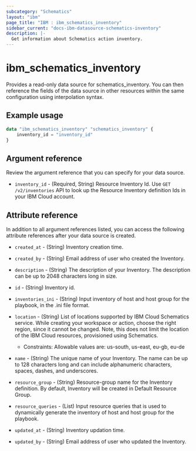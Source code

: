 ```yaml
---
subcategory: "Schematics"
layout: "ibm"
page_title: "IBM : ibm_schematics_inventory"
sidebar_current: "docs-ibm-datasource-schematics-inventory"
description: |-
  Get information about Schematics action inventory.
---
```


# ibm_schematics_inventory

Provides a read-only data source for schematics_inventory. You can then reference the fields of the data source in other resources within the same configuration using interpolation syntax.

## Example usage

```terraform
data "ibm_schematics_inventory" "schematics_inventory" {
	inventory_id = "inventory_id"
}
```

## Argument reference

Review the argument reference that you can specify for your data source.

* `inventory_id` - (Required, String) Resource Inventory Id.  Use `GET /v2/inventories` API to look up the Resource Inventory definition Ids  in your IBM Cloud account.

## Attribute reference

In addition to all argument references listed, you can access the following attribute references after your data source is created.

* `created_at` - (String) Inventory creation time.

* `created_by` - (String) Email address of user who created the Inventory.

* `description` - (String) The description of your Inventory.  The description can be up to 2048 characters long in size.

* `id` - (String) Inventory id.

* `inventories_ini` - (String) Input inventory of host and host group for the playbook,  in the .ini file format.

* `location` - (String) List of locations supported by IBM Cloud Schematics service.  While creating your workspace or action, choose the right region, since it cannot be changed.  Note, this does not limit the location of the IBM Cloud resources, provisioned using Schematics.
  * Constraints: Allowable values are: us-south, us-east, eu-gb, eu-de

* `name` - (String) The unique name of your Inventory.  The name can be up to 128 characters long and can include alphanumeric  characters, spaces, dashes, and underscores.

* `resource_group` - (String) Resource-group name for the Inventory definition.  By default, Inventory will be created in Default Resource Group.

* `resource_queries` - (List) Input resource queries that is used to dynamically generate  the inventory of host and host group for the playbook.

* `updated_at` - (String) Inventory updation time.

* `updated_by` - (String) Email address of user who updated the Inventory.

